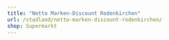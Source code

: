 ```yaml
---
title: "Netto Marken-Discount Rodenkirchen"
url: /stadland/netto-marken-discount-rodenkirchen/
shop: Supermarkt
---
```

